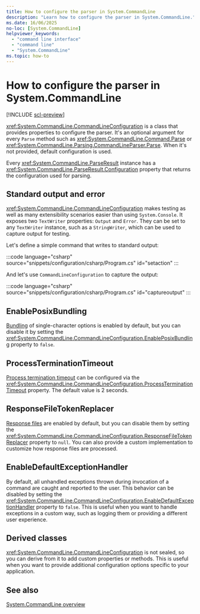 ```yaml
---
title: How to configure the parser in System.CommandLine
description: "Learn how to configure the parser in System.CommandLine."
ms.date: 16/06/2025
no-loc: [System.CommandLine]
helpviewer_keywords:
  - "command line interface"
  - "command line"
  - "System.CommandLine"
ms.topic: how-to
---
```


# How to configure the parser in System.CommandLine

[!INCLUDE [scl-preview](../../../includes/scl-preview.md)]

<xref:System.CommandLine.CommandLineConfiguration> is a class that provides properties to configure the parser. It's an optional argument for every `Parse` method such as <xref:System.CommandLine.Command.Parse> or <xref:System.CommandLine.Parsing.CommandLineParser.Parse>. When it's not provided, default configuration is used. 

Every <xref:System.CommandLine.ParseResult> instance has a <xref:System.CommandLine.ParseResult.Configuration> property that returns the configuration used for parsing.

## Standard output and error

<xref:System.CommandLine.CommandLineConfiguration> makes testing as well as many extensibility scenarios easier than using `System.Console`. It exposes two `TextWriter` properties: `Output` and `Error`. They can be set to any `TextWriter` instance, such as a `StringWriter`, which can be used to capture output for testing.

Let's define a simple command that writes to standard output:

:::code language="csharp" source="snippets/configuration/csharp/Program.cs" id="setaction" :::

And let's use `CommandLineConfiguration` to capture the output:

:::code language="csharp" source="snippets/configuration/csharp/Program.cs" id="captureoutput" :::

## EnablePosixBundling

[Bundling](syntax.md#bundling-options) of single-character options is enabled by default, but you can disable it by setting the <xref:System.CommandLine.CommandLineConfiguration.EnablePosixBundling> property to `false`.

## ProcessTerminationTimeout

[Process termination timeout](parse-and-invoke.md#process-termination-timeout) can be configured via the <xref:System.CommandLine.CommandLineConfiguration.ProcessTerminationTimeout> property. The default value is 2 seconds.

## ResponseFileTokenReplacer

[Response files](syntax.md#response-files) are enabled by default, but you can disable them by setting the <xref:System.CommandLine.CommandLineConfiguration.ResponseFileTokenReplacer> property to `null`. You can also provide a custom implementation to customize how response files are processed.

## EnableDefaultExceptionHandler

By default, all unhandled exceptions thrown during invocation of a command are caught and reported to the user. This behavior can be disabled by setting the <xref:System.CommandLine.CommandLineConfiguration.EnableDefaultExceptionHandler> property to `false`. This is useful when you want to handle exceptions in a custom way, such as logging them or providing a different user experience.

## Derived classes

<xref:System.CommandLine.CommandLineConfiguration> is not sealed, so you can derive from it to add custom properties or methods. This is useful when you want to provide additional configuration options specific to your application.

## See also

[System.CommandLine overview](index.md)
